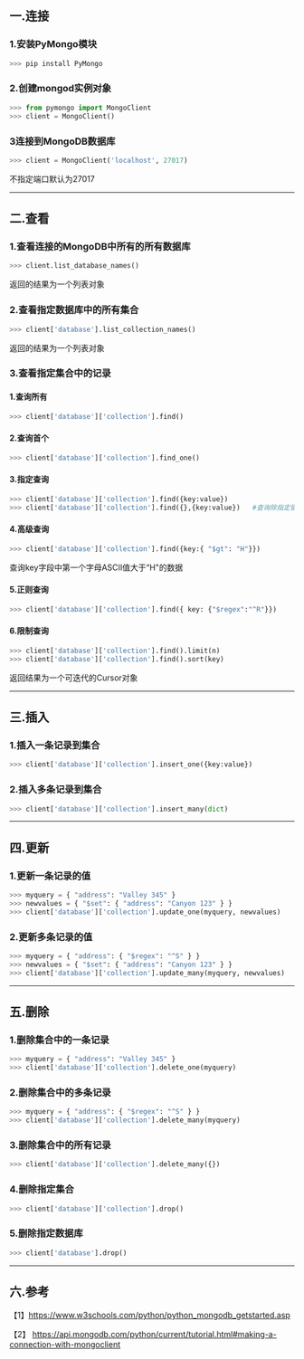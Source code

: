 ## 一.连接

### 1.安装PyMongo模块

```python
>>> pip install PyMongo
```

### 2.创建mongod实例对象

```python
>>> from pymongo import MongoClient
>>> client = MongoClient()
```

### 3连接到MongoDB数据库

```python
>>> client = MongoClient('localhost', 27017)
```

不指定端口默认为27017

---

## 二.查看

### 1.查看连接的MongoDB中所有的所有数据库

```python
>>> client.list_database_names()
```

返回的结果为一个列表对象

### 2.查看指定数据库中的所有集合

```python
>>> client['database'].list_collection_names()
```

返回的结果为一个列表对象

### 3.查看指定集合中的记录

#### 1.查询所有

```python
>>> client['database']['collection'].find()
```

#### 2.查询首个

```python
>>> client['database']['collection'].find_one()
```

#### 3.指定查询

```python
>>> client['database']['collection'].find({key:value})
>>> client['database']['collection'].find({},{key:value})   #查询除指定键值以外的键值
```

#### 4.高级查询

```python
>>> client['database']['collection'].find({key:{ "$gt": "H"}})
```

查询key字段中第一个字母ASCII值大于“H"的数据

#### 5.正则查询

```python
>>> client['database']['collection'].find({ key: {"$regex":"^R"}})
```

#### 6.限制查询

```python
>>> client['database']['collection'].find().limit(n)
>>> client['database']['collection'].find().sort(key)
```

返回结果为一个可迭代的Cursor对象

---

## 三.插入

### 1.插入一条记录到集合

```python
>>> client['database']['collection'].insert_one({key:value})
```

### 2.插入多条记录到集合

```python
>>> client['database']['collection'].insert_many(dict)
```

---

## 四.更新

### 1.更新一条记录的值

```python
>>> myquery = { "address": "Valley 345" }
>>> newvalues = { "$set": { "address": "Canyon 123" } }
>>> client['database']['collection'].update_one(myquery, newvalues)
```

### 2.更新多条记录的值

```python
>>> myquery = { "address": { "$regex": "^S" } }
>>> newvalues = { "$set": { "address": "Canyon 123" } }
>>> client['database']['collection'].update_many(myquery, newvalues)
```

---

## 五.删除

### 1.删除集合中的一条记录

```python
>>> myquery = { "address": "Valley 345" }
>>> client['database']['collection'].delete_one(myquery)
```

### 2.删除集合中的多条记录

```python
>>> myquery = { "address": { "$regex": "^S" } }
>>> client['database']['collection'].delete_many(myquery)
```

### 3.删除集合中的所有记录

```python
>>> client['database']['collection'].delete_many({})
```

### 4.删除指定集合

```python
>>> client['database']['collection'].drop()
```

### 5.删除指定数据库

```python
>>> client['database'].drop()
```

----

## 六.参考

【1】https://www.w3schools.com/python/python_mongodb_getstarted.asp

【2】 https://api.mongodb.com/python/current/tutorial.html#making-a-connection-with-mongoclient 